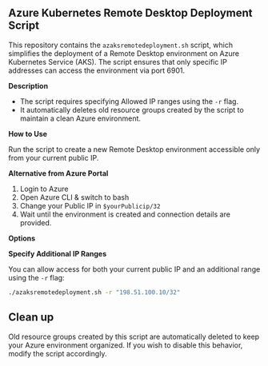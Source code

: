 ## Azure Kubernetes Remote Desktop Deployment Script

This repository contains the `azaksremotedeployment.sh` script, which simplifies the deployment of a Remote Desktop environment on Azure Kubernetes Service (AKS). The script ensures that only specific IP addresses can access the environment via port 6901.

**Description**

* The script requires specifying Allowed IP ranges using the `-r` flag.
* It automatically deletes old resource groups created by the script to maintain a clean Azure environment.

**How to Use**

Run the script to create a new Remote Desktop environment accessible only from your current public IP.

**Alternative from Azure Portal**

1. Login to Azure
2. Open Azure CLI & switch to bash
3. Change your Public IP in `$yourPublicip/32`
4. Wait until the environment is created and connection details are provided.

**Options**

**Specify Additional IP Ranges**

You can allow access for both your current public IP and an additional range using the `-r` flag:

```bash
./azaksremotedeployment.sh -r "198.51.100.10/32"
```
## Clean up
Old resource groups created by this script are automatically deleted to keep your Azure environment organized. If you wish to disable this behavior, modify the script accordingly.


